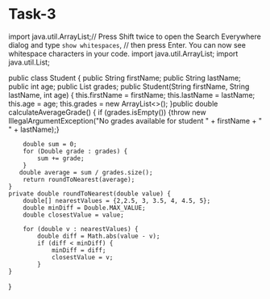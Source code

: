 # Task-3
import java.util.ArrayList;// Press Shift twice to open the Search Everywhere dialog and type `show whitespaces`,
// then press Enter. You can now see whitespace characters in your code.
import java.util.ArrayList;
import java.util.List;

public class Student {
    public String firstName;
    public String lastName;
    public int age;
    public List<Double> grades;
    public Student(String firstName, String lastName, int age) {
        this.firstName = firstName;
        this.lastName = lastName;
        this.age = age;
        this.grades = new ArrayList<>();
    }public double calculateAverageGrade() {
        if (grades.isEmpty()) {throw new IllegalArgumentException("No grades available for student " + firstName + " " + lastName);}

        double sum = 0;
        for (Double grade : grades) {
            sum += grade;
        }
       double average = sum / grades.size();
        return roundToNearest(average);
    }
    private double roundToNearest(double value) {
        double[] nearestValues = {2,2.5, 3, 3.5, 4, 4.5, 5};
        double minDiff = Double.MAX_VALUE;
        double closestValue = value;

        for (double v : nearestValues) {
            double diff = Math.abs(value - v);
            if (diff < minDiff) {
                minDiff = diff;
                closestValue = v;
            }
    }
}

